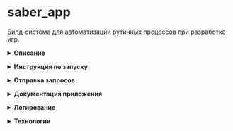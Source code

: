 # saber_app

Билд-система для автоматизации рутинных процессов при разработке игр.

**<details><summary> Описание </summary>**

Система оперирует понятиями “задача” и “билд”. 

Задача – это то, что нужно сделать.

Например: 

- собрать ресурсы игры; 
- скомпилировать .exe; 
- запаковать игру;
- и так далее.

Задача описывается уникальным именем (`name`) и ее зависимостями (`dependencies`) от других задач. 
Задача не может быть выполнена раньше, чем ее зависимости. 
Описания задач задаются в yaml-файле `tasks.yaml` (в приложении).

Билд – это группа задач, объединенных функционально. 

Например:
- "собрать игру" с задачами:
  - "собрать ресурсы игры"
  - "скомпилировать .exe"
  - "запаковать игру";
- "запустить тесты" с задачами: 
  - "собрать ресурсы игры"
  - "скомпилировать .exe";
- и так далее.

Билд описывается уникальным именем (`name`) и списком задач (`tasks`).
Описания билдов задаются в yaml-файле `builds.yaml` (в приложении).
</details>

**<details><summary> Инструкция по запуску </summary>**

Клонируйте репозиторий:
```
git@github.com:VadimVolkovsky/saber_app.git
```

Из корневой директории проекта выполните запуск контейнеров:
```
docker-compose up --build
```

Будет выполнено разворачивание контейнера `saber_backend`
</details>

**<details><summary> Отправка запросов </summary>**
  
Тестирование через интерфейс Swagger:

Перейдите в браузере по адресу:
```
http://127.0.0.1/docs
```

В интерактивном меню Swagger, во вкладке POST /get_tasks/ нажмите кнопку "Try it out"

Заполните Request body:
```
{
  "name": "forward_interest"
}
```

Нажмите кнопку "Execute"(выполнить)

В ответе будет отображены задачи для указанного билда, отсортированные с учетом зависимостей:

```
[
  "build_teal_leprechauns",
  "bring_olive_centaurs",
  "create_maroon_centaurs",
  "create_olive_centaurs",
  "coloring_aqua_centaurs",
  "coloring_aqua_golems",
  "coloring_navy_golems",
  "map_olive_leprechauns",
  "enable_lime_leprechauns",
  "map_olive_leprechauns",
  "enable_lime_leprechauns",
  "create_aqua_humans",
  "enable_olive_humans",
  "create_purple_humans",
  "train_white_humans",
  "write_teal_humans",
  "enable_silver_humans",
  "enable_fuchsia_ogres",
  "upgrade_navy_ogres",
  "write_blue_ogres",
  "write_fuchsia_golems"
]
```
</details>


**<details><summary> Документация приложения </summary>**
  
- Swagger
```
http://127.0.0.1/docs
```

- Redoc
```
http://127.0.0.1/redoc
```
</details>


**<details><summary>Логирование </summary>**
  
В приложении реализовано логирование.

Логи приложения (сервера) сохраняются здесь:
```
app/logs/
```
</details>


**<details><summary>Технологии </summary>**
  
- Python 3.10
- FastAPI
</details>
